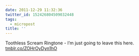 ```yaml
---
date: 2011-12-29 11:32:36
twitter_id: 152426804509032448
tags:
  - micropost
title: ''
---
```


Toothless Scream Ringtone - I’m just going to leave this here. [tmblr.co/ZOHrOyDyn1hO](http://tmblr.co/ZOHrOyDyn1hO)
